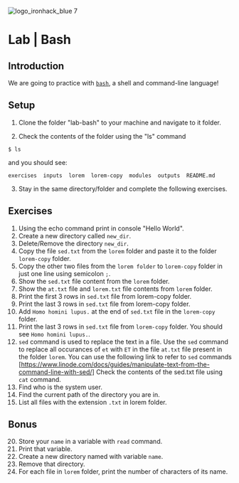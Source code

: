 ![logo_ironhack_blue 7](https://user-images.githubusercontent.com/23629340/40541063-a07a0a8a-601a-11e8-91b5-2f13e4e6b441.png)

# Lab | Bash

## Introduction

We are going to practice with [`bash`](<https://en.wikipedia.org/wiki/Bash_(Unix_shell)>), a shell and command-line language!

## Setup

1. Clone the folder "lab-bash" to your machine and navigate to it folder.

2. Check the contents of the folder using the "ls" command

```shell
$ ls
```

and you should see:

```shell
exercises  inputs  lorem  lorem-copy  modules  outputs  README.md
```

3. Stay in the same directory/folder and complete the following exercises.

## Exercises

1. Using the echo command print in console "Hello World".
2. Create a new directory called `new_dir`.
3. Delete/Remove the directory `new_dir`.
4. Copy the file `sed.txt` from the `lorem` folder and paste it to the folder `lorem-copy` folder.
5. Copy the other two files from the `lorem folder` to `lorem-copy` folder in just one line using semicolon `;`.
6. Show the `sed.txt` file content from the `lorem` folder.
7. Show the `at.txt` file and `lorem.txt` file contents from `lorem` folder.
8. Print the first 3 rows in `sed.txt` file from lorem-copy folder.
9. Print the last 3 rows in `sed.txt` file from lorem-copy folder.
10. Add `Homo homini lupus.` at the end of `sed.txt` file in the `lorem-copy` folder.
11. Print the last 3 rows in `sed.txt` file from `lorem-copy` folder. You should see `Homo homini lupus.`.
12. `sed` command is used to replace the text in a file. Use the `sed` command to replace all occurances of `et` with `ET` in the file `at.txt` file present in the folder `lorem`. You can use the following link to refer to `sed` commands [https://www.linode.com/docs/guides/manipulate-text-from-the-command-line-with-sed/]
Check the contents of the sed.txt file using `cat` command.
13. Find who is the system user. 
14. Find the current path of the directory you are in.
15. List all files with the extension `.txt` in lorem folder.


## Bonus

20. Store your `name` in a variable with `read` command.
21. Print that variable.
22. Create a new directory named with variable `name`.
23. Remove that directory.
24. For each file in `lorem` folder, print the number of characters of its name.
